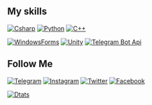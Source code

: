 ## My skills
[![Csharp](https://img.shields.io/badge/-C%20Sharp-000000?style=for-the-badge&logo=c-sharp&logoColor=8a39fa)](https://docs.microsoft.com/en-us/dotnet/csharp/)
[![Python](https://img.shields.io/badge/python-000000?style=for-the-badge&logo=python)](https://www.python.org/)
[![C++](https://img.shields.io/badge/-%20C++-000000?style=for-the-badge&logo=cplusplus&logoColor=4076ff)](https://learn.microsoft.com/en-us/cpp/cpp/?view=msvc-170)

[![WindowsForms](https://img.shields.io/badge/-Windows%20Forms-000000?style=for-the-badge&logo=visual-studio-code&logoColor=0095ff)](https://learn.microsoft.com/en-us/dotnet/desktop/winforms/?view=netdesktop-6.0)
[![Unity](https://img.shields.io/badge/-Unity-000000?style=for-the-badge&logo=unity&logoColor=bababa)](https://unity.com/ru)
[![Telegram Bot Api](https://img.shields.io/badge/-Telegram.bot.api-000000?style=for-the-badge&logo=Telegram&logoColor=5599f2)](https://core.telegram.org/bots/api)

## Follow Me
[![Telegram](https://img.shields.io/badge/-Telegram-000000?style=for-the-badge&logo=Telegram&logoColor=	)](https://t.me/mak_sinus)
[![Instagram](https://img.shields.io/badge/-%20Instagram-000000?style=for-the-badge&logo=instagram&logoColor=fab339)](https://www.instagram.com/mak_sinus/)
[![Twitter](https://img.shields.io/badge/-%20Twitter-000000?style=for-the-badge&logo=twitter&logoColor=3786ed)](https://twitter.com/Mak_Sinus)
[![Facebook](https://img.shields.io/badge/-%20Facebook-000000?style=for-the-badge&logo=facebook&logoColor=4c7cf5)](https://www.facebook.com/MakSinus)


[![Dtats](https://github-readme-stats.vercel.app/api?username=MaksimKosyanchuk&theme=nightowl)](https://github.com/MaksimKosyanchuk)
